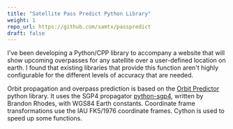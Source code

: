 ```yaml
---
title: "Satellite Pass Predict Python Library"
weight: 1
repo_url: https://github.com/samtx/passpredict
draft: false
---
```


I've been developing a Python/CPP library to accompany a website that will show upcoming overpasses for any satellite over a user-defined location on earth. I found that existing libraries that provide this function aren't highly configurable for the different levels of accuracy that are needed.

Orbit propagation and overpass prediction is based on the [Orbit Predictor](https://github.com/satellogic/orbit-predictor) python library. It uses the SGP4 propagator [python-sgp4](https://github.com/brandon-rhodes/python-sgp4), written by Brandon Rhodes, with WGS84 Earth constants. Coordinate frame transformations use the IAU FK5/1976 coordinate frames. Cython is used to speed up some functions.

